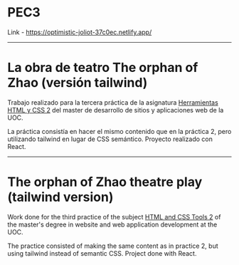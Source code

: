 # PEC3


Link - https://optimistic-joliot-37c0ec.netlify.app/

---

# La obra de teatro The orphan of Zhao (versión tailwind)

Trabajo realizado para la tercera práctica de la asignatura [Herramientas HTML y CSS 2](https://cv.uoc.edu/tren/trenacc/web/GAT_EXP.PLANDOCENTE?any_academico=20212&cod_asignatura=M4.258&idioma=CAS&pagina=PD_PREV_SECRE&cache=S) del master de desarrollo de sitios y aplicaciones web de la UOC.

La práctica consistía en hacer el mismo contenido que en la práctica 2, pero utilizando tailwind en lugar de CSS semántico. Proyecto realizado con React. 

---

# The orphan of Zhao theatre play (tailwind version)

Work done for the third practice of the subject [HTML and CSS Tools 2](https://cv.uoc.edu/tren/trenacc/web/GAT_EXP.PLANDOCENTE?any_academico=20212&cod_asignatura=M4.258&idioma=CAS&pagina=PD_PREV_SECRE&cache=S) of the master's degree in website and web application development at the UOC.

The practice consisted of making the same content as in practice 2, but using tailwind instead of semantic CSS. Project done with React. 
